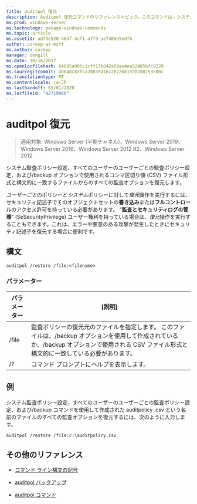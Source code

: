 ```yaml
---
title: auditpol 復元
description: Auditpol 復元コマンドのリファレンストピック。このコマンドは、システム監査ポリシーの設定、すべてのユーザーのユーザーごとの監査ポリシー設定、および/backup オプションで使用されるコンマ区切り値 (CSV) ファイル形式と構文的に一致するファイルからのすべての監査オプションを復元します。
ms.prod: windows-server
ms.technology: manage-windows-commands
ms.topic: article
ms.assetid: ad73e520-484f-4cf1-a7f9-ae7488e9edf6
author: coreyp-at-msft
ms.author: coreyp
manager: dongill
ms.date: 10/16/2017
ms.openlocfilehash: 64605a985c1cff13b842a99ae4ea52485bfc8220
ms.sourcegitcommit: ab64dc83fca28039416c26226815502d0193500c
ms.translationtype: MT
ms.contentlocale: ja-JP
ms.lasthandoff: 05/01/2020
ms.locfileid: "82719060"
---
```

# <a name="auditpol-restore"></a>auditpol 復元

> 適用対象: Windows Server (半期チャネル)、Windows Server 2019、Windows Server 2016、Windows Server 2012 R2、Windows Server 2012

システム監査ポリシー設定、すべてのユーザーのユーザーごとの監査ポリシー設定、および/backup オプションで使用されるコンマ区切り値 (CSV) ファイル形式と構文的に一致するファイルからのすべての監査オプションを復元します。

*ユーザーごと*のポリシーと*システム*ポリシーに対して*復元*操作を実行するには、セキュリティ記述子でそのオブジェクトセットの**書き込み**または**フルコントロール**のアクセス許可を持っている必要があります。 "**監査とセキュリティログの管理**" (SeSecurityPrivilege) ユーザー権利を持っている場合は、*復元*操作を実行することもできます。これは、エラーや悪意のある攻撃が発生したときにセキュリティ記述子を復元する場合に便利です。

## <a name="syntax"></a>構文

```
auditpol /restore /file:<filename>
```

### <a name="parameters"></a>パラメーター

| パラメーター | [説明] |
| ------- | -------- |
| /file | 監査ポリシーの復元元のファイルを指定します。 このファイルは、/backup オプションを使用して作成されているか、/backup オプションで使用される CSV ファイル形式と構文的に一致している必要があります。 |
| /? |コマンド プロンプトにヘルプを表示します。 |

## <a name="examples"></a>例

システム監査ポリシー設定、すべてのユーザーのユーザーごとの監査ポリシー設定、および/backup コマンドを使用して作成された auditpolicy .csv という名前のファイルのすべての監査オプションを復元するには、次のように入力します。

```
auditpol /restore /file:c:\auditpolicy.csv
```

## <a name="additional-references"></a>その他のリファレンス

- [コマンド ライン構文の記号](command-line-syntax-key.md)

- [auditpol バックアップ](auditpol-backup.md)

- [auditpol コマンド](auditpol.md)
